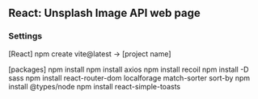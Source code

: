 ## React: Unsplash Image API web page


### Settings
[React]
npm create vite@latest -> [project name] 

[packages]
npm install
npm install axios
npm install recoil
npm install -D sass 
npm install react-router-dom localforage match-sorter sort-by
npm install @types/node
npm install react-simple-toasts


